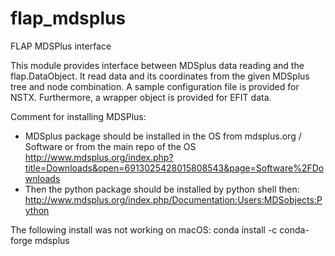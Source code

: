 # flap_mdsplus
FLAP MDSPlus interface

This module provides interface between MDSplus data reading and the flap.DataObject. It read data and its coordinates from the given MDSplus tree and node combination.
A sample configuration file is provided for NSTX. Furthermore, a wrapper object is provided for EFIT data.

Comment for installing MDSPlus:
- MDSplus package should be installed in the OS from mdsplus.org / Software or from the main repo of the OS
http://www.mdsplus.org/index.php?title=Downloads&open=6913025428015808543&page=Software%2FDownloads
- Then the python package should be installed by python shell then:
http://www.mdsplus.org/index.php/Documentation:Users:MDSobjects:Python

The following install was not working on macOS:
conda install -c conda-forge mdsplus
